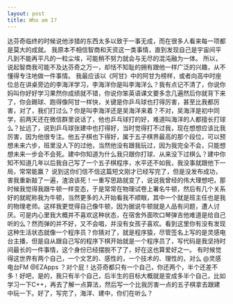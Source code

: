 ```yaml
---
layout: post
title: Who am I?
---
```


达芬奇临终的时候说他涉猎的东西太多以致于一事无成，而在很多人看来每一项都是莫大的成就。
我原本不相信智商和天资这一类事情，直到发现自己是宇宙间平凡到不能再平凡的一粒尘埃，可能稍不努力就会与无尽的混沌融为一体。
所以，说起智商我可能不及达芬奇之万一，却恬不知耻的拥有跟他一样广泛的兴趣，从不懂得专注地做一件事情。
我最应该以《阿甘》中的阿甘为榜样，或者向高中时座位总在讲桌旁边的李海洋学习，李海洋你是叫李海洋么？我有点记不清了，你说你妈叫你好好学习果然你成绩就不错，你说你笨英语课文要多念几遍然后你就背下来了，你会踢球、跑得像阿甘一样快，关键是你乒乓球也打得厉害，甚至比我都厉害，对了，我们打过么？你是叫李海洋还是吴海洋来着？不对，吴海洋是初中同学，前两天还在微信群里说话了，他也乒乓球打的好，难道叫海洋的人都擅长打球么？扯远了，说到乒乓球张建中也打得好，当时觉得打不过我，现在想想应该比我厉害，因为他很专注。他五子棋也下得好，属于五子棋界最高的那个段位，可以预想未来六步，班里没人下的过他，当然他没有跟我玩过，因为我完全不会，只能想想未来一步会不会死。建中你知道为什么我只跟你打球、从来没下过棋么？建中你知不知道几年以后我自己写了一个五子棋程序，水平还不如我，我没事就跟他下一局，常常能赢？
说到这你们信不信这篇短文刚才已经写完了，但是没发布成功，害我重新敲了一遍，渣浪该死！一重写思路就变了，说说我曾经的伟大理想吧，那时候我觉得我跟牛顿一样变态，于是常常在物理试卷上署名牛顿，然后有几个关系好的就昵称我为牛顿，当然更多的人开始看我不顺眼，其中一个就是班主任也是我的物理老师。这样我更觉得自己像牛顿，因为据说牛顿就是人品有问题，遭人讨厌。可是内心里我大概并不喜欢这种状态，在宿舍外面吹口琴弹吉他难道是给自己听的么？然而弹的并不好，又不会唱，并没有女孩子喜欢。看到这里你有没有发现这种生活状态就像一个程序员？你猜对了，就是程序猿，尽管签名上写的是灵感电台主播，但是自从跟自己写的程序下棋开始就是一个程序员了，写代码是我坚持时间最长的一件事情，这个身份已经摆脱不了了，好在这也算爱好之一。
有时候觉得这世界有两个自己，一个文艺的、感性的，一个技术的、理性的，对么 @灵感电台FM @EZApps ？对个屁！达芬奇都只有一个自己，你还两个，半个还差不多！好吧，是的，我只有半个自己，后半生的目标大概就是变成多半个自己，比如学习一下C++，再去了解一点算法，然后写一个比我厉害一点的五子棋拿去跟建中玩一下。好了，写完了，海洋、建中，你们在听么？
